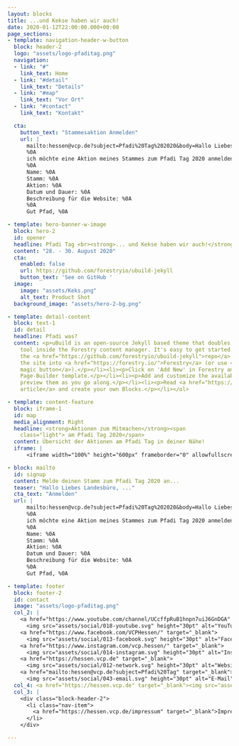 ```yaml
---
layout: blocks
title: ...und Kekse haben wir auch!
date: 2020-01-12T22:00:00.000+00:00
page_sections:
- template: navigation-header-w-button
  block: header-2
  logo: "assets/logo-pfaditag.png"
  navigation:
  - link: "#"
    link_text: Home
  - link: "#detail"
    link_text: "Details"
  - link: "#map"
    link_text: "Vor Ort"
  - link: "#contact"
    link_text: "Kontakt"

  cta:
    button_text: "Stammesaktion Anmelden"
    url: |
      mailto:hessen@vcp.de?subject=Pfadi%20Tag%202020&body=Hallo Liebes Landesbüro,%0A
      %0A
      ich möchte eine Aktion meines Stammes zum Pfadi Tag 2020 anmelden. Dazu sind hier die wesentlichen Informationen für unsere Aktion.%0A
      %0A
      Name: %0A
      Stamm: %0A
      Aktion: %0A
      Datum und Dauer: %0A
      Beschreibung für die Website: %0A
      %0A
      Gut Pfad, %0A

- template: hero-banner-w-image
  block: hero-2
  id: opener
  headline: Pfadi Tag <br><strong>... und Kekse haben wir auch!</strong>
  content: "28. - 30. August 2020"
  cta:
    enabled: false
    url: https://github.com/forestryio/ubuild-jekyll
    button_text: 'See on GitHub '
  image:
    image: "assets/Keks.png"
    alt_text: Product Shot
  background_image: "assets/hero-2-bg.png"

- template: detail-content
  block: text-1
  id: detail
  headline: Pfadi was? 
  content: <p>uBuild is an open-source Jekyll based theme that doubles as a builder
    tool inside the Forestry content manager. It's easy to get started!</p><ol><li><p>Fork
    the <a href="https://github.com/forestryio/ubuild-jekyll">repo</a> and import
    the site into <a href="https://forestry.io/">Forestry</a> (or use <a href="https://forestry.io/blog/ubuild-a-new-theme-for-static-sites-using-blocks#even-quicker-start">our
    magic button</a>).</p></li><li><p>Click on 'Add New' in Forestry and select the
    Page-Builder template.</p></li><li><p>Add and customize the available Blocks and
    preview them as you go along.</p></li><li><p>Read <a href="https://forestry.io/blog/ubuild-a-new-theme-for-static-sites-using-blocks/">our
    article</a> and create your own Blocks.</p></li></ol>

- template: content-feature
  block: iframe-1
  id: map
  media_alignment: Right
  headline: <strong>Aktionen zum Mitmachen</strong><span
    class="light"> am Pfadi Tag 2020</span>
  content: Übersicht der Aktionen am Pfadi Tag in deiner Nähe!
  iframe: |
      <iframe width="100%" height="600px" frameborder="0" allowfullscreen src="https://umap.openstreetmap.fr/de/map/pfaditag-2020_406434?scaleControl=false&miniMap=false&scrollWheelZoom=true&zoomControl=true&allowEdit=false&moreControl=false&searchControl=null&tilelayersControl=null&embedControl=null&datalayersControl=false&onLoadPanel=undefined&captionBar=false"></iframe>

- block: mailto
  id: signup
  content: Melde deinen Stamm zum Pfadi Tag 2020 an...
  teaser: "Hallo Liebes Landesbüro, ..."
  cta_text: "Anmelden"
  url: |
      mailto:hessen@vcp.de?subject=Pfadi%20Tag%202020&body=Hallo Liebes Landesbüro,%0A
      %0A
      ich möchte eine Aktion meines Stammes zum Pfadi Tag 2020 anmelden. Dazu sind hier die wesentlichen Informationen für unsere Aktion.%0A
      %0A
      Name: %0A
      Stamm: %0A
      Aktion: %0A
      Datum und Dauer: %0A
      Beschreibung für die Website: %0A
      %0A
      Gut Pfad, %0A

- template: footer
  block: footer-2
  id: contact
  image: "assets/logo-pfaditag.png"
  col_2: | 
    <a href="https://www.youtube.com/channel/UCcffpRuB1hnpn7uiJ6GnDGA" target="_blank">
      <img src="assets/social/018-youtube.svg" height="30pt" alt="YouTube" /></a> 
    <a href="https://www.facebook.com/VCPHessen/" target="_blank">
      <img src="assets/social/013-facebook.svg" height="30pt" alt="Facebook" /></a> 
    <a href="https://www.instagram.com/vcp.hessen/" target="_blank">
      <img src="assets/social/014-instagram.svg" height="30pt" alt="Instagram" /></a> 
    <a href="https://hessen.vcp.de" target="_blank">
      <img src="assets/social/012-network.svg" height="30pt" alt="Website" /></a>  
    <a href="mailto:hessen@vcp.de?subject=Pfadi%20Tag" target="_blank">
      <img src="assets/social/043-email.svg" height="30pt" alt="E-Mail" /></a> 
  col_4: <a href="https://hessen.vcp.de" target="_blank"><img src="assets/logo-vcp.png" width="100%" /></a>
  col_3: |
    <div class="block-header-2">
      <li class="nav-item">
        <a href="https://hessen.vcp.de/impressum" target="_blank">Impressum & Datenschutz</a>
      </li>
    </div>

---
```

